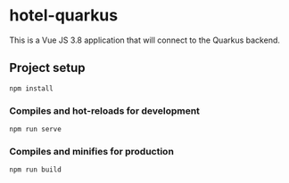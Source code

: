 # hotel-quarkus

This is a Vue JS 3.8 application that will connect to the Quarkus backend.

## Project setup
```
npm install
```

### Compiles and hot-reloads for development
```
npm run serve
```

### Compiles and minifies for production
```
npm run build
```
